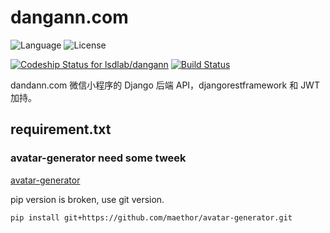 # dangann.com
![Language](https://img.shields.io/badge/language-Python-blue.svg?style=flat-square) ![License](https://img.shields.io/badge/license-MIT-blue.svg?style=flat-square)

[![Codeship Status for lsdlab/dangann](https://app.codeship.com/projects/9d43ddf0-0cb7-0135-c90d-7e832b94bec5/status?branch=master)](https://app.codeship.com/projects/215404)
[![Build Status](https://semaphoreci.com/api/v1/lsdlab/dangann/branches/master/badge.svg)](https://semaphoreci.com/lsdlab/awesome_coffice)

dandann.com 微信小程序的 Django 后端 API，djangorestframework 和 JWT 加持。

## requirement.txt

### avatar-generator need some tweek

[avatar-generator](https://github.com/maethor/avatar-generator)

pip version is broken, use git version.

```shell
pip install git+https://github.com/maethor/avatar-generator.git
```

